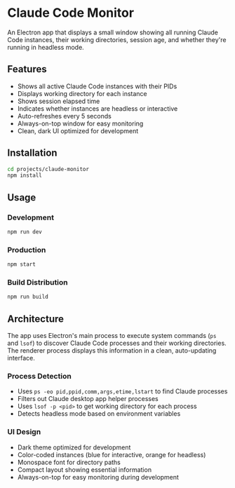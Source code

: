 # Claude Code Monitor

An Electron app that displays a small window showing all running Claude Code instances, their working directories, session age, and whether they're running in headless mode.

## Features

- Shows all active Claude Code instances with their PIDs
- Displays working directory for each instance
- Shows session elapsed time
- Indicates whether instances are headless or interactive
- Auto-refreshes every 5 seconds
- Always-on-top window for easy monitoring
- Clean, dark UI optimized for development

## Installation

```bash
cd projects/claude-monitor
npm install
```

## Usage

### Development
```bash
npm run dev
```

### Production
```bash
npm start
```

### Build Distribution
```bash
npm run build
```

## Architecture

The app uses Electron's main process to execute system commands (`ps` and `lsof`) to discover Claude Code processes and their working directories. The renderer process displays this information in a clean, auto-updating interface.

### Process Detection
- Uses `ps -eo pid,ppid,comm,args,etime,lstart` to find Claude processes
- Filters out Claude desktop app helper processes
- Uses `lsof -p <pid>` to get working directory for each process
- Detects headless mode based on environment variables

### UI Design
- Dark theme optimized for development
- Color-coded instances (blue for interactive, orange for headless)
- Monospace font for directory paths
- Compact layout showing essential information
- Always-on-top for easy monitoring during development